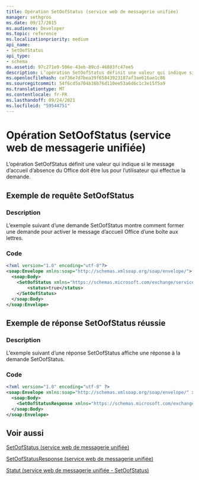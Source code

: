 ```yaml
---
title: Opération SetOofStatus (service web de messagerie unifiée)
manager: sethgros
ms.date: 09/17/2015
ms.audience: Developer
ms.topic: reference
ms.localizationpriority: medium
api_name:
- SetOofStatus
api_type:
- schema
ms.assetid: 97c271e9-506e-43eb-89cd-46803fc47ee5
description: L’opération SetOofStatus définit une valeur qui indique si le message d’accueil d’absence du Office doit être lus pour l’utilisateur qui effectue la demande.
ms.openlocfilehash: ce736e7d7bea39f65843923187af3ae616ae1c86
ms.sourcegitcommit: 54f6cd5a704b36b76d110ee53a6d6c1c3e15f5a9
ms.translationtype: MT
ms.contentlocale: fr-FR
ms.lasthandoff: 09/24/2021
ms.locfileid: "59544751"
---
```

# <a name="setoofstatus-operation-um-web-service"></a>Opération SetOofStatus (service web de messagerie unifiée)

L’opération SetOofStatus définit une valeur qui indique si le message d’accueil d’absence du Office doit être lus pour l’utilisateur qui effectue la demande.
  
## <a name="setoofstatus-request-example"></a>Exemple de requête SetOofStatus

### <a name="description"></a>Description

L’exemple suivant d’une demande SetOofStatus montre comment former une demande pour activer le message d’accueil Office d’une boîte aux lettres.
  
### <a name="code"></a>Code

```XML
<?xml version="1.0" encoding="utf-8"?>
<soap:Envelope xmlns:soap="http://schemas.xmlsoap.org/soap/envelope/">
  <soap:Body>
    <SetOofStatus xmlns="https://schemas.microsoft.com/exchange/services/2006/messages">
        <status>true</status>
    </SetOofStatus>
  </soap:Body>
</soap:Envelope>
```

## <a name="successful-setoofstatus-response-example"></a>Exemple de réponse SetOofStatus réussie

### <a name="description"></a>Description

L’exemple suivant d’une réponse SetOofStatus affiche une réponse à la demande SetOofStatus.
  
### <a name="code"></a>Code

```XML
<?xml version="1.0" encoding="utf-8" ?> 
<soap:Envelope xmlns:soap="http://schemas.xmlsoap.org/soap/envelope/" xmlns:xsi="http://www.w3.org/2001/XMLSchema-instance" xmlns:xsd="http://www.w3.org/2001/XMLSchema">
  <soap:Body>
    <SetOofStatusResponse xmlns="https://schemas.microsoft.com/exchange/services/2006/messages" /> 
  </soap:Body>
</soap:Envelope>
```

## <a name="see-also"></a>Voir aussi



[SetOofStatus (service web de messagerie unifiée)](setoofstatus-um-web-service.md)
  
[SetOofStatusResponse (service web de messagerie unifiée)](setoofstatusresponse-um-web-service.md)
  
[Statut (service web de messagerie unifiée - SetOofStatus)](status-um-web-servicesetoofstatus.md)

